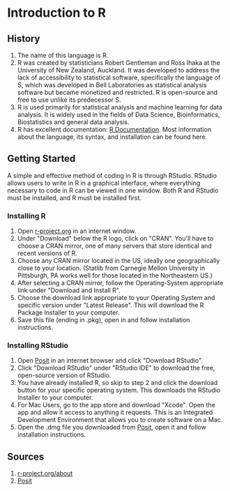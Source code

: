 # Introduction to R

## History
1. The name of this language is R.
2. R was created by statisticians Robert Gentleman and Ross Ihaka at the University of New Zealand, Auckland. It was developed to address the lack of accessibility to statistical software, specifically the language of S, which was developed in Bell Laboratories as statistical analysis software but became monetized and restricted. R is open-source and free to use unlike its predecessor S. 
3. R is used primarily for statistical analysis and machine learning for data analysis. It is widely used in the fields of Data Science, Bioinformatics, Biostatistics and general data analysis.
4. R has excellent documentation: [R Documentation](https://www.r-project.org/other-docs.html). Most information about the language, its syntax, and installation can be found here.

## Getting Started
A simple and effective method of coding in R is through RStudio. RStudio allows users to write in R in a graphical interface, where everything necessary to code in R can be viewed in one window. Both R and RStudio must be installed, and R must be installed first.

### Installing R
1. Open [r-project.org](https://www.r-project.org/) in an internet window.
2. Under "Download" below the R logo, click on "CRAN". You'll have to choose a CRAN mirror, one of many servers that store identical and recent versions of R.
3. Choose any CRAN mirror located in the US, ideally one geographically close to your location. (Statlib from Carnegie Mellon University in Pittsburgh, PA works well for those located in the Northeastern US.)
4. After selecting a CRAN mirror, follow the Operating-System appropriate link under "Download and Install R".
5. Choose the download link appropriate to your Operating System and specific version under "Latest Release". This will download the R Package Installer to your computer.
7. Save this file (ending in .pkg), open in and follow installation instructions.


### Installing RStudio
1. Open [Posit](https://posit.co/) in an internet browser and click "Download RStudio".
2. Click "Download RStudio" under "RStudio IDE" to download the free, open-source version of RStudio.
3. You have already installed R, so skip to step 2 and click the download button for your specific operating system. This downloads the RStudio Installer to your computer.
4. For Mac Users, go to the app store and download "Xcode". Open the app and allow it access to anything it requests. This is an Integrated Development Environment that allows you to create software on a Mac.
5. Open the .dmg file you downloaded from [Posit](https://posit.co/download/rstudio-desktop/), open it and follow installation instructions. 

## Sources
1. [r-project.org/about](https://www.r-project.org/about.html)
2. [Posit](https://posit.co/)
